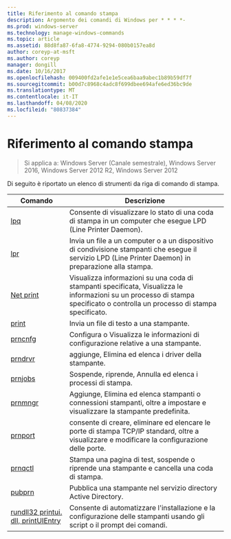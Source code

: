 ```yaml
---
title: Riferimento al comando stampa
description: Argomento dei comandi di Windows per * * * *-
ms.prod: windows-server
ms.technology: manage-windows-commands
ms.topic: article
ms.assetid: 88d8fa87-6fa8-4774-9294-080b0157ea8d
author: coreyp-at-msft
ms.author: coreyp
manager: dongill
ms.date: 10/16/2017
ms.openlocfilehash: 009400fd2afe1e1e5cea6baa9abec1b89b59df7f
ms.sourcegitcommit: b00d7c8968c4adc8f699dbee694afe6ed36bc9de
ms.translationtype: MT
ms.contentlocale: it-IT
ms.lasthandoff: 04/08/2020
ms.locfileid: "80837384"
---
```

# <a name="print-command-reference"></a>Riferimento al comando stampa

>Si applica a: Windows Server (Canale semestrale), Windows Server 2016, Windows Server 2012 R2, Windows Server 2012

Di seguito è riportato un elenco di strumenti da riga di comando di stampa.

|                         Comando                          |                                                                Descrizione                                                                 |
|----------------------------------------------------------|--------------------------------------------------------------------------------------------------------------------------------------------|
|                       [lpq](lpq.md)                       |                           Consente di visualizzare lo stato di una coda di stampa in un computer che esegue LPD (Line Printer Daemon).                            |
|                      [lpr](lpr.md)                       |      Invia un file a un computer o a un dispositivo di condivisione stampanti che esegue il servizio LPD (Line Printer Daemon) in preparazione alla stampa.       |
|                [Net print](net-print.md)                 | Visualizza informazioni su una coda di stampanti specificata, Visualizza le informazioni su un processo di stampa specificato o controlla un processo di stampa specificato. |
|                    [print](print.md)                     |                                                      Invia un file di testo a una stampante.                                                       |
|                  [prncnfg](prncnfg.md)                   |                                     Configura o Visualizza le informazioni di configurazione relative a una stampante.                                      |
|                  [prndrvr](prndrvr.md)                   |                                                 aggiunge, Elimina ed elenca i driver della stampante.                                                  |
|                  [prnjobs](prnjobs.md)                   |                                              Sospende, riprende, Annulla ed elenca i processi di stampa.                                               |
|                  [prnmngr](prnmngr.md)                   |            Aggiunge, Elimina ed elenca stampanti o connessioni stampanti, oltre a impostare e visualizzare la stampante predefinita.            |
|                  [prnport](prnport.md)                   |           consente di creare, eliminare ed elencare le porte di stampa TCP/IP standard, oltre a visualizzare e modificare la configurazione delle porte.            |
|                  [prnqctl](prnqctl.md)                   |                                Stampa una pagina di test, sospende o riprende una stampante e cancella una coda di stampa.                                |
|                   [pubprn](pubprn.md)                    |                                       Pubblica una stampante nel servizio directory Active Directory.                                       |
| [rundll32 printui. dll, printUIEntry](rundll32-printui.md) |                Consente di automatizzare l'installazione e la configurazione delle stampanti usando gli script o il prompt dei comandi.                 |


